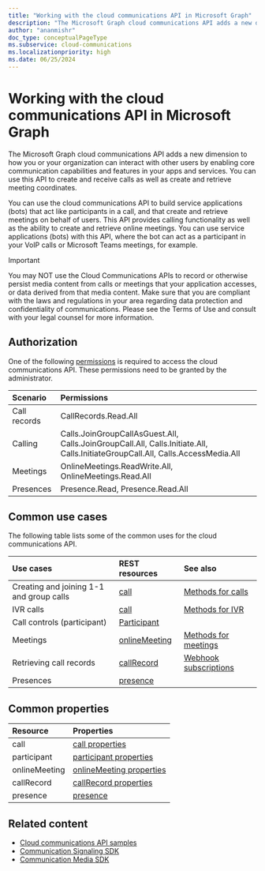 ```yaml
---
title: "Working with the cloud communications API in Microsoft Graph"
description: "The Microsoft Graph cloud communications API adds a new dimension to how your apps and services can interact with users by enabling voice and video features."
author: "ananmishr"
doc_type: conceptualPageType
ms.subservice: cloud-communications
ms.localizationpriority: high
ms.date: 06/25/2024
---
```


# Working with the cloud communications API in Microsoft Graph

The Microsoft Graph cloud communications API adds a new dimension to how you or your organization can interact with other users by enabling core communication capabilities and features in your apps and services. You can use this API to create and receive calls as well as create and retrieve meeting coordinates.

You can use the cloud communications API to build service applications (bots) that act like participants in a call, and that create and retrieve meetings on behalf of users.
This API provides calling functionality as well as the ability to create and retrieve online meetings. You can use service applications (bots) with this API, where the bot can act as a participant in your VoIP calls or Microsoft Teams meetings, for example.

> [!IMPORTANT]
> You may NOT use the Cloud Communications APIs to record or otherwise persist media content from calls or meetings that your application accesses, or data derived from that media content. Make sure that you are compliant with the laws and regulations in your area regarding data protection and confidentiality of communications. Please see the Terms of Use and consult with your legal counsel for more information.

## Authorization

One of the following [permissions](/graph/permissions-reference#calls-permissions) is required to access the cloud communications API. These permissions need to be granted by the administrator.

| Scenario     | Permissions                                                                                                                     |
|:-------------|:--------------------------------------------------------------------------------------------------------------------------------|
| Call records | CallRecords.Read.All                                                                                                            |
| Calling      | Calls.JoinGroupCallAsGuest.All, Calls.JoinGroupCall.All, Calls.Initiate.All, Calls.InitiateGroupCall.All, Calls.AccessMedia.All |
| Meetings     | OnlineMeetings.ReadWrite.All, OnlineMeetings.Read.All                                                                           |
| Presences    | Presence.Read, Presence.Read.All                                                                                                |

## Common use cases

The following table lists some of the common uses for the cloud communications API.

| Use cases                         | REST resources                                 | See also  |
|:------------------------------------|:---------------------------------------------|:----------|
| Creating and joining 1-1 and group calls   | [call](/graph/api/resources/call?view=graph-rest-v1.0&preserve-view=true)| [Methods for calls](/graph/api/resources/call?view=graph-rest-v1.0&preserve-view=true#methods)| 
|IVR calls   |  [call](/graph/api/resources/call?view=graph-rest-v1.0&preserve-view=true)   | [Methods for IVR](/graph/api/resources/teams-api-overview#ivr-scenarios?view=graph-rest-v1.0&preserve-view=true)
| Call controls (participant) | [Participant](/graph/api/resources/participant?view=graph-rest-v1.0&preserve-view=true)   ||
|Meetings|[onlineMeeting](/graph/api/resources/onlinemeeting?view=graph-rest-v1.0&preserve-view=true)| [Methods for meetings](/graph/api/resources/onlinemeeting?view=graph-rest-v1.0&preserve-view=true#methods)|
| Retrieving call records | [callRecord](/graph/api/resources/callrecords-callrecord?view=graph-rest-1.0&preserve-view=true) | [Webhook subscriptions](/graph/api/resources/webhooks?view=graph-rest-1.0&preserve-view=true) |
|Presences|[presence](/graph/api/resources/presence?view=graph-rest-v1.0&preserve-view=true)||

## Common properties

| Resource                | Properties                             |
|:------------------------------------|:---------------------------------------------|
| call                               | [call properties](/graph/api/resources/call?view=graph-rest-v1.0&preserve-view=true#properties)  |
| participant                         | [participant properties](/graph/api/resources/participant?view=graph-rest-v1.0&preserve-view=true#properties) |
| onlineMeeting                            | [onlineMeeting properties](/graph/api/resources/onlinemeeting?view=graph-rest-v1.0&preserve-view=true#properties)                     |
| callRecord | [callRecord properties](/graph/api/resources/callrecords-callrecord?view=graph-rest-v1.0&preserve-view=true#properties) |
|presence|[presence](/graph/api/resources/presence?view=graph-rest-v1.0&preserve-view=true)|

## Related content

- [Cloud communications API samples](https://github.com/microsoftgraph/microsoft-graph-comms-samples/)
- [Communication Signaling SDK](https://www.nuget.org/packages/Microsoft.Graph.Communications.Calls)
- [Communication Media SDK](https://www.nuget.org/packages/Microsoft.Graph.Communications.Calls.Media)
